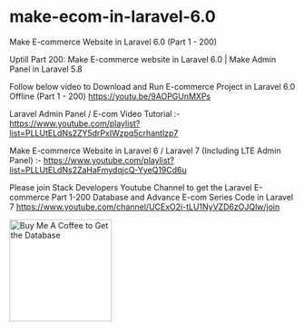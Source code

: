 # make-ecom-in-laravel-6.0

Make E-commerce Website in Laravel 6.0 (Part 1 - 200)

Uptill Part 200: Make E-commerce website in Laravel 6.0 | Make Admin Panel in Laravel 5.8

Follow below video to Download and Run E-commerce Project in Laravel 6.0 Offline (Part 1 - 200)
https://youtu.be/9AOPGUnMXPs

Laravel Admin Panel / E-com Video Tutorial :- https://www.youtube.com/playlist?list=PLLUtELdNs2ZY5drPxIWzpq5crhantlzp7

Make E-commerce Website in Laravel 6 / Laravel 7 (Including LTE Admin Panel) :-
https://www.youtube.com/playlist?list=PLLUtELdNs2ZaHaFmydqjcQ-YyeQ19Cd6u

Please join Stack Developers Youtube Channel to get the Laravel E-commerce Part 1-200 Database and Advance E-com Series Code in Laravel 7
https://www.youtube.com/channel/UCExO2i-tLU1NyVZD6zOJQlw/join

<a href="https://www.buymeacoffee.com/m8deU5C" target="_blank"><img src="https://cdn.buymeacoffee.com/buttons/default-orange.png" width="180px" alt="Buy Me A Coffee to Get the Database"></a>

